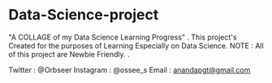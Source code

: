 # Data-Science-project
"A COLLAGE of my Data Science Learning Progress"
.
This project's Created for the purposes of Learning Especially on Data Science.
NOTE : All of this project are Newbie Friendly. 
.


Twitter : @Orbseer
Instagram : @ossee_s
Email : anandapgt@gmail.com
